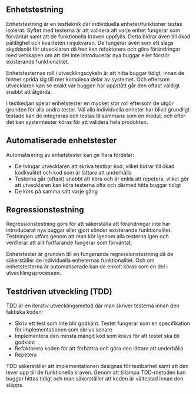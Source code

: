 ## Enhetstestning
Enhetstestning är en testteknik där individuella enheter/funktioner testas isolerat. Syftet med testerna är att validera att varje enhet fungerar som förväntat samt att de funktionella kraven uppfylls. Detta bidrar även till ökad pålitlighet och kvaliteten i mjukvaran.
De fungerar även som ett slags skyddsnät för utvecklaren då hen kan refaktorera och göra förändringar med vetskapen om att det inte introducerar nya buggar eller förstör existerande funktionalitet.

Enhetstesternas roll i utvecklingscykeln är att hitta buggar tidigt, innan de hinner sprida sig till mer komplexa delar av systemet. Och eftersom utvecklaren kan se exakt var buggen har uppstått går den oftast väldigt snabbt att åtgärda.

I testkedjan spelar enhetstester en mycket stor roll eftersom de utgör grunden för alla andra tester. Väl alla individuella enheter har blivit grundligt testade kan de integreras och testas tillsammans som en modul, och efter det kan systemtester köras för att validera hela produkten.

## Automatiserade enhetstester
Automatisering av enhetstester kan ge flera fördelar:
- De tvingar utvecklaren att skriva testbar kod, vilket bidrar till ökad kodkvalitet och kod som är lättare att underhålla
- Testerna går (oftast) snabbt att köra och är enkla att repetera, vilket gör att utvecklaren kan köra testerna ofta och därmed hitta buggar tidigt
- De körs på samma sätt varje gång

## Regressionstestning
Regressionstestning görs för att säkerställa att förändringar inte har introducerat nya buggar eller gjort sönder existerande funktionalitet. Testningen utförs genom att man kör igenom alla testerna igen och verifierar att allt fortfarande fungerar som förväntat.

Enhetstester är grunden till en fungerande regressionstestning då de säkerställer de individuella enheternas funktionalitet. Och om enhetstesterna är automatiserade kan de enkelt köras som en del i utvecklingsprocessen.

## Testdriven utveckling (TDD)
TDD är en iterativ utvecklingsmetod där man skriver testerna innan den faktiska koden:
- Skriv ett test som inte blir godkänt. Testet fungerar som en specifikation för implementationen som skrivs senare
- Implementera den minsta mängd kod som krävs för att testet ska bli godkänt
- Refaktorera koden för att förbättra och göra den lättare att underhålla
- Repetera

TDD säkerställer att implementationen designas för testbarhet samt att den lever upp till de funktionella kraven. Genom att tillämpa TDD-metoden kan buggar hittas tidigt och man säkerställer att koden är vältestad innan den släpps.